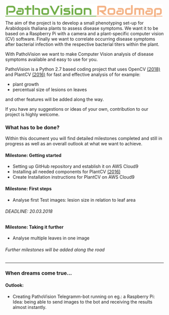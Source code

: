 <img src="https://github.com/Radox96/PathoVision/blob/master/PathoVisionRoadmap.png" width="500"/>
The aim of the project is to develop a small phenotyping set-up for Arabidopsis thaliana plants to assess disease symptoms. We want it to be based on a Raspberry Pi with a camera and a plant-specific computer vision (CV) software. Finally we want to correlate occurring disease symptoms after bacterial infection with the respective bacterial titers within the plant.

With PathoVision we want to make Computer Vision analysis of disease symptoms available and easy to use for you.

PathoVision is a Python 2.7 based coding project that uses OpenCV [(2018)](https://github.com/opencv/opencv) and PlantCV [(2016)](https://github.com/danforthcenter/plantcv/blob/master/LICENSE) for fast and effective analysis of for example:
- plant growth
- percentual size of lesions on leaves

and other features will be added along the way.

If you have any suggestions or ideas of your own, contribution to our project is highly welcome.
### What has to be done?

Within this document you will find detailed milestones completed and still in progress as well as an overall outlook at what we want to achieve.


#### Milestone: Getting started
- Setting up GitHub repository and establish it on AWS Cloud9
- Installing all needed components for PlantCV [(2016)](https://github.com/danforthcenter/plantcv/blob/master/LICENSE)
- Create Installation instructions for PlantCV on  AWS Cloud9

#### Milestone: First steps
- Analyse first Test images: lesion size in relation to leaf area
###### DEADLINE: 20.03.2018

#### Milestone: Taking it further
- Analyse multiple leaves in one image

###### Further milestones will be added along the road

---

### When dreams come true...
#### Outlook:
- Creating PathoVision Telegramm-bot running on eg.: a Raspberry Pi:
Idea: being able to send images to the bot and receiving the results almost instantly.  
